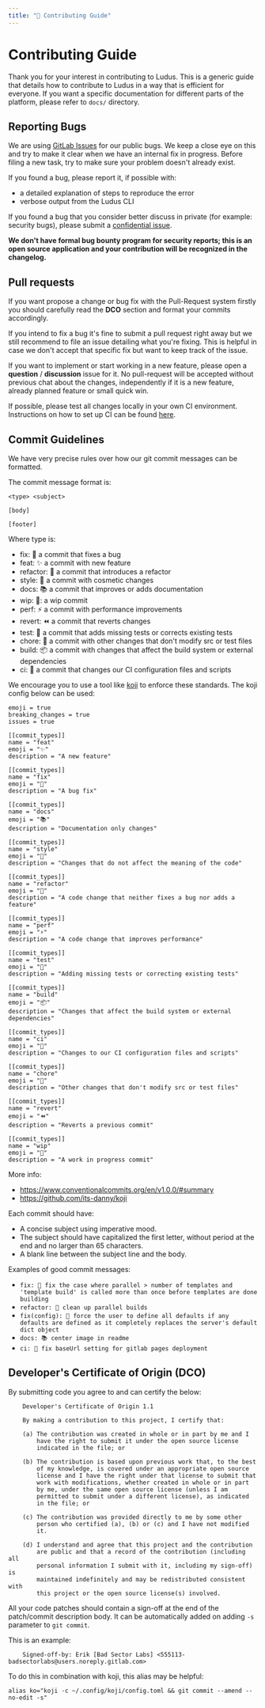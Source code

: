 ```yaml
---
title: "👏 Contributing Guide"
---
```


# Contributing Guide #

Thank you for your interest in contributing to Ludus. This is a
generic guide that details how to contribute to Ludus in a way that
is efficient for everyone. If you want a specific documentation for
different parts of the platform, please refer to `docs/` directory.


## Reporting Bugs ##

We are using [GitLab Issues](https://gitlab.com/badsectorlabs/ludus/-/issues)
for our public bugs. We keep a close eye on this and try to make it
clear when we have an internal fix in progress. Before filing a new
task, try to make sure your problem doesn't already exist.

If you found a bug, please report it, if possible with:

- a detailed explanation of steps to reproduce the error
- verbose output from the Ludus CLI

If you found a bug that you consider better discuss in private (for
example: security bugs), please submit a [confidential issue](https://docs.gitlab.com/ee/user/project/issues/confidential_issues.html).

**We don't have formal bug bounty program for security reports; this
is an open source application and your contribution will be recognized
in the changelog.**


## Pull requests ##

If you want propose a change or bug fix with the Pull-Request system
firstly you should carefully read the **DCO** section and format your
commits accordingly.

If you intend to fix a bug it's fine to submit a pull request right
away but we still recommend to file an issue detailing what you're
fixing. This is helpful in case we don't accept that specific fix but
want to keep track of the issue.

If you want to implement or start working in a new feature, please
open a **question** / **discussion** issue for it. No pull-request
will be accepted without previous chat about the changes,
independently if it is a new feature, already planned feature or small
quick win.

If possible, please test all changes locally in your own CI environment.
Instructions on how to set up CI can be found [here](https://docs.ludus.cloud/docs/developers/cicd).

## Commit Guidelines ##

We have very precise rules over how our git commit messages can be formatted.

The commit message format is:

```
<type> <subject>

[body]

[footer]
```

Where type is:

- fix: 🐛 a commit that fixes a bug
- feat: ✨ a commit with new feature
- refactor: 🔨 a commit that introduces a refactor
- style: 💄 a commit with cosmetic changes
- docs: 📚 a commit that improves or adds documentation
- wip: 🚧: a wip commit
- perf: ⚡ a commit with performance improvements
- revert: ⏪ a commit that reverts changes
- test: 🚨 a commit that adds missing tests or corrects existing tests
- chore: 🧹 a commit with other changes that don't modify src or test files
- build: 📦 a commit with changes that affect the build system or external dependencies
- ci: 🤖 a commit that changes our CI configuration files and scripts

We encourage you to use a tool like [koji](https://github.com/its-danny/koji) to enforce these standards.
The koji config below can be used:

```
emoji = true
breaking_changes = true
issues = true

[[commit_types]]
name = "feat"
emoji = "✨"
description = "A new feature"

[[commit_types]]
name = "fix"
emoji = "🐛"
description = "A bug fix"

[[commit_types]]
name = "docs"
emoji = "📚"
description = "Documentation only changes"

[[commit_types]]
name = "style"
emoji = "💄"
description = "Changes that do not affect the meaning of the code"

[[commit_types]]
name = "refactor"
emoji = "🔨"
description = "A code change that neither fixes a bug nor adds a feature"

[[commit_types]]
name = "perf"
emoji = "⚡"
description = "A code change that improves performance"

[[commit_types]]
name = "test"
emoji = "🚨"
description = "Adding missing tests or correcting existing tests"

[[commit_types]]
name = "build"
emoji = "📦"
description = "Changes that affect the build system or external dependencies"

[[commit_types]]
name = "ci"
emoji = "🤖"
description = "Changes to our CI configuration files and scripts"

[[commit_types]]
name = "chore"
emoji = "🧹"
description = "Other changes that don't modify src or test files"

[[commit_types]]
name = "revert"
emoji = "⏪"
description = "Reverts a previous commit"

[[commit_types]]
name = "wip"
emoji = "🚧"
description = "A work in progress commit"
```

More info:
 - https://www.conventionalcommits.org/en/v1.0.0/#summary
 - https://github.com/its-danny/koji

Each commit should have:

- A concise subject using imperative mood.
- The subject should have capitalized the first letter, without period
  at the end and no larger than 65 characters.
- A blank line between the subject line and the body.

Examples of good commit messages:

- `fix: 🐛 fix the case where parallel > number of templates and 'template build' is called more than once before templates are done building`
- `refactor: 🔨 clean up parallel builds`
- `fix(config): 🐛 force the user to define all defaults if any defaults are defined as it completely replaces the server's default dict object`
- `docs: 📚 center image in readme`
- `ci: 🤖 fix baseUrl setting for gitlab pages deployment`

## Developer's Certificate of Origin (DCO) ##

By submitting code you agree to and can certify the below:

```
    Developer's Certificate of Origin 1.1

    By making a contribution to this project, I certify that:

    (a) The contribution was created in whole or in part by me and I
        have the right to submit it under the open source license
        indicated in the file; or

    (b) The contribution is based upon previous work that, to the best
        of my knowledge, is covered under an appropriate open source
        license and I have the right under that license to submit that
        work with modifications, whether created in whole or in part
        by me, under the same open source license (unless I am
        permitted to submit under a different license), as indicated
        in the file; or

    (c) The contribution was provided directly to me by some other
        person who certified (a), (b) or (c) and I have not modified
        it.

    (d) I understand and agree that this project and the contribution
        are public and that a record of the contribution (including all
        personal information I submit with it, including my sign-off) is
        maintained indefinitely and may be redistributed consistent with
        this project or the open source license(s) involved.
```

All your code patches should
contain a sign-off at the end of the patch/commit description body. It
can be automatically added on adding `-s` parameter to `git commit`.

This is an example:

```
    Signed-off-by: Erik [Bad Sector Labs] <555113-badsectorlabs@users.noreply.gitlab.com>
```

To do this in combination with koji, this alias may be helpful:

```
alias ko="koji -c ~/.config/koji/config.toml && git commit --amend --no-edit -s"
```